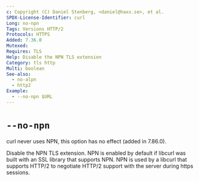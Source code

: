 ```yaml
---
c: Copyright (C) Daniel Stenberg, <daniel@haxx.se>, et al.
SPDX-License-Identifier: curl
Long: no-npn
Tags: Versions HTTP/2
Protocols: HTTPS
Added: 7.36.0
Mutexed:
Requires: TLS
Help: Disable the NPN TLS extension
Category: tls http
Multi: boolean
See-also:
  - no-alpn
  - http2
Example:
  - --no-npn $URL
---
```


# `--no-npn`

curl never uses NPN, this option has no effect (added in 7.86.0).

Disable the NPN TLS extension. NPN is enabled by default if libcurl was built
with an SSL library that supports NPN. NPN is used by a libcurl that supports
HTTP/2 to negotiate HTTP/2 support with the server during https sessions.
